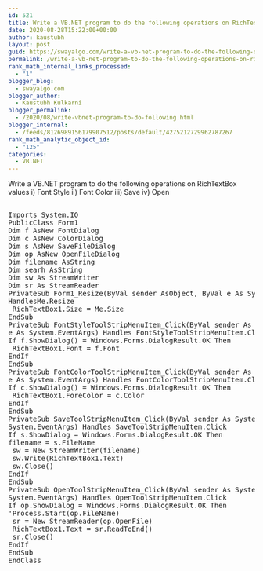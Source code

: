 ```yaml
---
id: 521
title: Write a VB.NET program to do the following operations on RichTextBox values i) Font Style ii) Font Color iii) Save iv) Open
date: 2020-08-28T15:22:00+00:00
author: kaustubh
layout: post
guid: https://swayalgo.com/write-a-vb-net-program-to-do-the-following-operations-on-richtextbox-values-i-font-style-ii-font-color-iii-save-iv-open/
permalink: /write-a-vb-net-program-to-do-the-following-operations-on-richtextbox-values-i-font-style-ii-font-color-iii-save-iv-open/
rank_math_internal_links_processed:
  - "1"
blogger_blog:
  - swayalgo.com
blogger_author:
  - Kaustubh Kulkarni
blogger_permalink:
  - /2020/08/write-vbnet-program-to-do-following.html
blogger_internal:
  - /feeds/8126989156179907512/posts/default/4275212729962787267
rank_math_analytic_object_id:
  - "125"
categories:
  - VB.NET
---
```

Write a VB.NET program to do the following operations on RichTextBox values i) Font Style ii) Font Color iii) Save iv) Open 

<pre><br />Imports System.IO<br />PublicClass Form1<br />Dim f AsNew FontDialog<br />Dim c AsNew ColorDialog<br />Dim s AsNew SaveFileDialog<br />Dim op AsNew OpenFileDialog<br />Dim filename AsString<br />Dim searh AsString<br />Dim sw As StreamWriter<br />Dim sr As StreamReader<br />PrivateSub Form1_Resize(ByVal sender AsObject, ByVal e As System.EventArgs)<br />HandlesMe.Resize<br /> RichTextBox1.Size = Me.Size<br />EndSub<br />PrivateSub FontStyleToolStripMenuItem_Click(ByVal sender As System.Object, ByVal<br />e As System.EventArgs) Handles FontStyleToolStripMenuItem.Click<br />If f.ShowDialog() = Windows.Forms.DialogResult.OK Then<br /> RichTextBox1.Font = f.Font<br />EndIf<br />EndSub<br />PrivateSub FontColorToolStripMenuItem_Click(ByVal sender As System.Object, ByVal<br />e As System.EventArgs) Handles FontColorToolStripMenuItem.Click<br />If c.ShowDialog() = Windows.Forms.DialogResult.OK Then<br /> RichTextBox1.ForeColor = c.Color<br />EndIf<br />EndSub<br />PrivateSub SaveToolStripMenuItem_Click(ByVal sender As System.Object, ByVal e As<br />System.EventArgs) Handles SaveToolStripMenuItem.Click<br />If s.ShowDialog = Windows.Forms.DialogResult.OK Then<br />filename = s.FileName<br /> sw = New StreamWriter(filename)<br /> sw.Write(RichTextBox1.Text)<br /> sw.Close()<br />EndIf<br />EndSub<br />PrivateSub OpenToolStripMenuItem_Click(ByVal sender As System.Object, ByVal e As<br />System.EventArgs) Handles OpenToolStripMenuItem.Click<br />If op.ShowDialog = Windows.Forms.DialogResult.OK Then<br />'Process.Start(op.FileName)<br /> sr = New StreamReader(op.OpenFile)<br /> RichTextBox1.Text = sr.ReadToEnd()<br /> sr.Close()<br />EndIf<br />EndSub<br />EndClass<br /></pre>